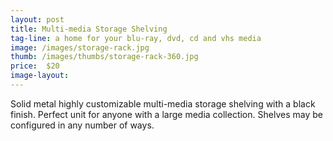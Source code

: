 ```yaml
---
layout: post
title: Multi-media Storage Shelving
tag-line: a home for your blu-ray, dvd, cd and vhs media
image: /images/storage-rack.jpg
thumb: /images/thumbs/storage-rack-360.jpg
price:  $20
image-layout: 
---
```


Solid metal highly customizable multi-media storage shelving with a black finish. Perfect unit for anyone with
a large media collection. Shelves may be configured in any number of ways. 